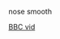 
nose smooth

[BBC vid](https://github.com/7900ms/notinternet_deserted/blob/master/small/BBC-vid-中文网.md)
